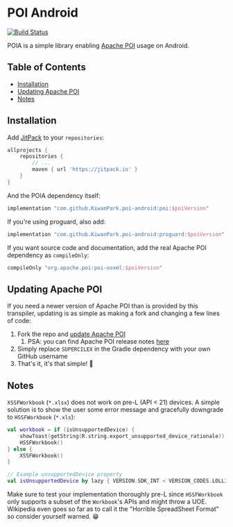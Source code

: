 # POI Android

[![Build Status](https://travis-ci.org/SUPERCILEX/poi-android.svg?branch=master)](https://travis-ci.org/SUPERCILEX/poi-android)

POIA is a simple library enabling [Apache POI](https://poi.apache.org/) usage on Android.

## Table of Contents

- [Installation](#installation)
- [Updating Apache POI](#updating-apache-poi)
- [Notes](#notes)

## Installation

Add [JitPack](https://jitpack.io) to your `repositories`:

```groovy
allprojects {
    repositories {
        // ...
        maven { url 'https://jitpack.io' }
    }
}
```

And the POIA dependency itself:

```groovy
implementation "com.github.KiwanPark.poi-android:poi:$poiVersion"
```

If you're using proguard, also add:

```groovy
implementation "com.github.KiwanPark.poi-android:proguard:$poiVersion"
```

If you want source code and documentation, add the real Apache POI dependency as `compileOnly`:
```groovy
compileOnly "org.apache.poi:poi-ooxml:$poiVersion"
```

## Updating Apache POI

If you need a newer version of Apache POI than is provided by this transpiler, updating is as simple
as making a fork and changing a few lines of code:

1. Fork the repo and
   [update Apache POI](https://github.com/SUPERCILEX/poi-android/blob/bddfb4dbb39b4db704af6e4764a4315bc79513f9/build.gradle#L15)
    1. PSA: you can find Apache POI release notes [here](https://poi.apache.org/changes.html)
1. Simply replace `SUPERCILEX` in the Gradle dependency with your own GitHub username
1. That's it, it's that simple! 🚀

## Notes

`XSSFWorkbook` (`*.xlsx`) does not work on pre-L (API < 21) devices. A simple solution is to show
the user some error message and gracefully downgrade to `HSSFWorkbook` (`*.xls`):

```kotlin
val workbook = if (isUnsupportedDevice) {
    showToast(getString(R.string.export_unsupported_device_rationale))
    HSSFWorkbook()
} else {
    XSSFWorkbook()
}

// Example unsupportedDevice property
val isUnsupportedDevice by lazy { VERSION.SDK_INT < VERSION_CODES.LOLLIPOP || isLowRamDevice }
```

Make sure to test your implementation thoroughly pre-L since `HSSFWorkbook` only supports a subset
of the `Workbook`'s APIs and might throw a UOE. Wikipedia even goes so far as to call it the
"Horrible SpreadSheet Format" so consider yourself warned. 😁
